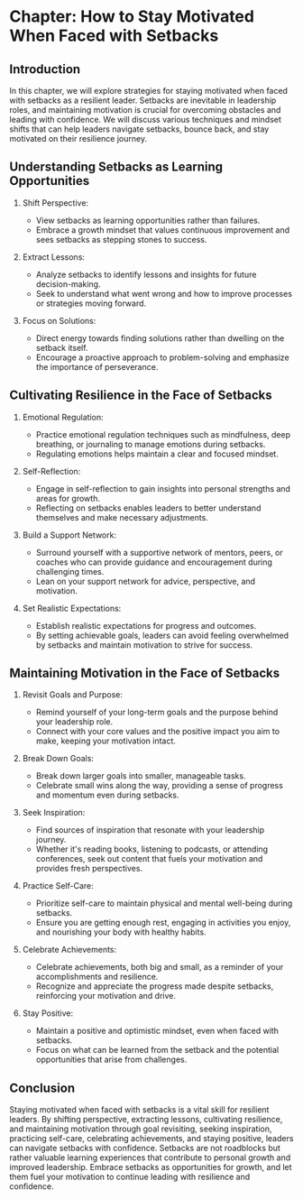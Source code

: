 Chapter: How to Stay Motivated When Faced with Setbacks
=======================================================

Introduction
------------

In this chapter, we will explore strategies for staying motivated when faced with setbacks as a resilient leader. Setbacks are inevitable in leadership roles, and maintaining motivation is crucial for overcoming obstacles and leading with confidence. We will discuss various techniques and mindset shifts that can help leaders navigate setbacks, bounce back, and stay motivated on their resilience journey.

Understanding Setbacks as Learning Opportunities
------------------------------------------------

1. Shift Perspective:

   * View setbacks as learning opportunities rather than failures.
   * Embrace a growth mindset that values continuous improvement and sees setbacks as stepping stones to success.
2. Extract Lessons:

   * Analyze setbacks to identify lessons and insights for future decision-making.
   * Seek to understand what went wrong and how to improve processes or strategies moving forward.
3. Focus on Solutions:

   * Direct energy towards finding solutions rather than dwelling on the setback itself.
   * Encourage a proactive approach to problem-solving and emphasize the importance of perseverance.

Cultivating Resilience in the Face of Setbacks
----------------------------------------------

1. Emotional Regulation:

   * Practice emotional regulation techniques such as mindfulness, deep breathing, or journaling to manage emotions during setbacks.
   * Regulating emotions helps maintain a clear and focused mindset.
2. Self-Reflection:

   * Engage in self-reflection to gain insights into personal strengths and areas for growth.
   * Reflecting on setbacks enables leaders to better understand themselves and make necessary adjustments.
3. Build a Support Network:

   * Surround yourself with a supportive network of mentors, peers, or coaches who can provide guidance and encouragement during challenging times.
   * Lean on your support network for advice, perspective, and motivation.
4. Set Realistic Expectations:

   * Establish realistic expectations for progress and outcomes.
   * By setting achievable goals, leaders can avoid feeling overwhelmed by setbacks and maintain motivation to strive for success.

Maintaining Motivation in the Face of Setbacks
----------------------------------------------

1. Revisit Goals and Purpose:

   * Remind yourself of your long-term goals and the purpose behind your leadership role.
   * Connect with your core values and the positive impact you aim to make, keeping your motivation intact.
2. Break Down Goals:

   * Break down larger goals into smaller, manageable tasks.
   * Celebrate small wins along the way, providing a sense of progress and momentum even during setbacks.
3. Seek Inspiration:

   * Find sources of inspiration that resonate with your leadership journey.
   * Whether it's reading books, listening to podcasts, or attending conferences, seek out content that fuels your motivation and provides fresh perspectives.
4. Practice Self-Care:

   * Prioritize self-care to maintain physical and mental well-being during setbacks.
   * Ensure you are getting enough rest, engaging in activities you enjoy, and nourishing your body with healthy habits.
5. Celebrate Achievements:

   * Celebrate achievements, both big and small, as a reminder of your accomplishments and resilience.
   * Recognize and appreciate the progress made despite setbacks, reinforcing your motivation and drive.
6. Stay Positive:

   * Maintain a positive and optimistic mindset, even when faced with setbacks.
   * Focus on what can be learned from the setback and the potential opportunities that arise from challenges.

Conclusion
----------

Staying motivated when faced with setbacks is a vital skill for resilient leaders. By shifting perspective, extracting lessons, cultivating resilience, and maintaining motivation through goal revisiting, seeking inspiration, practicing self-care, celebrating achievements, and staying positive, leaders can navigate setbacks with confidence. Setbacks are not roadblocks but rather valuable learning experiences that contribute to personal growth and improved leadership. Embrace setbacks as opportunities for growth, and let them fuel your motivation to continue leading with resilience and confidence.
